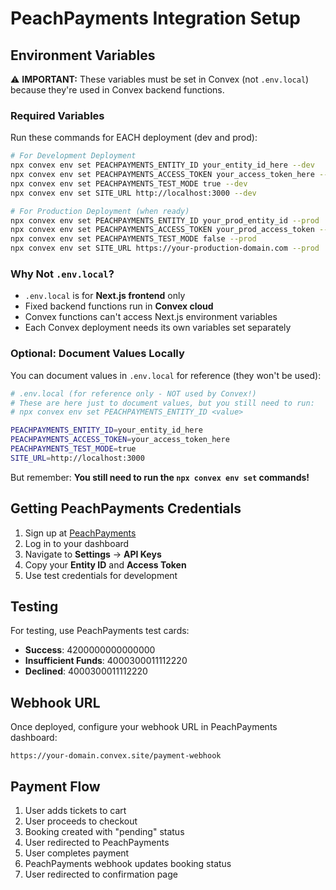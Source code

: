 # PeachPayments Integration Setup

## Environment Variables

⚠️ **IMPORTANT:** These variables must be set in Convex (not `.env.local`) because they're used in Convex backend functions.

### Required Variables

Run these commands for EACH deployment (dev and prod):

```bash
# For Development Deployment
npx convex env set PEACHPAYMENTS_ENTITY_ID your_entity_id_here --dev
npx convex env set PEACHPAYMENTS_ACCESS_TOKEN your_access_token_here --dev
npx convex env set PEACHPAYMENTS_TEST_MODE true --dev
npx convex env set SITE_URL http://localhost:3000 --dev

# For Production Deployment (when ready)
npx convex env set PEACHPAYMENTS_ENTITY_ID your_prod_entity_id --prod
npx convex env set PEACHPAYMENTS_ACCESS_TOKEN your_prod_access_token --prod
npx convex env set PEACHPAYMENTS_TEST_MODE false --prod
npx convex env set SITE_URL https://your-production-domain.com --prod
```

### Why Not `.env.local`?

- `.env.local` is for **Next.js frontend** only
- Fixed backend functions run in **Convex cloud**
- Convex functions can't access Next.js environment variables
- Each Convex deployment needs its own variables set separately

### Optional: Document Values Locally

You can document values in `.env.local` for reference (they won't be used):

```bash
# .env.local (for reference only - NOT used by Convex!)
# These are here just to document values, but you still need to run:
# npx convex env set PEACHPAYMENTS_ENTITY_ID <value>

PEACHPAYMENTS_ENTITY_ID=your_entity_id_here
PEACHPAYMENTS_ACCESS_TOKEN=your_access_token_here
PEACHPAYMENTS_TEST_MODE=true
SITE_URL=http://localhost:3000
```

But remember: **You still need to run the `npx convex env set` commands!**

## Getting PeachPayments Credentials

1. Sign up at [PeachPayments](https://www.peachpayments.com/)
2. Log in to your dashboard
3. Navigate to **Settings** → **API Keys**
4. Copy your **Entity ID** and **Access Token**
5. Use test credentials for development

## Testing

For testing, use PeachPayments test cards:
- **Success**: 4200000000000000
- **Insufficient Funds**: 4000300011112220
- **Declined**: 4000300011112220

## Webhook URL

Once deployed, configure your webhook URL in PeachPayments dashboard:
```
https://your-domain.convex.site/payment-webhook
```

## Payment Flow

1. User adds tickets to cart
2. User proceeds to checkout
3. Booking created with "pending" status
4. User redirected to PeachPayments
5. User completes payment
6. PeachPayments webhook updates booking status
7. User redirected to confirmation page

